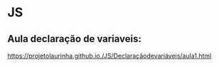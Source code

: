 # JS

## Aula declaração de variaveis:
  https://projetolaurinha.github.io./JS/Declaraçãodevariáveis/aula1.html
